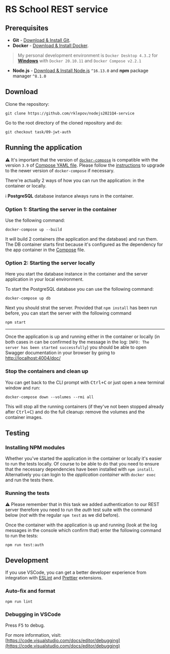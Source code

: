 # RS School REST service

## Prerequisites

- **Git** - [Download & Install Git](https://git-scm.com/downloads).
- **Docker** - [Download & Install Docker](https://docs.docker.com/get-docker/).

> My personal development environment is `Docker Desktop 4.3.2` for [**Windows**](https://docs.docker.com/desktop/windows/install/) with `Docker 20.10.11` and `Docker Compose v2.2.1`

- **Node.js** - [Download & Install Node.js](https://nodejs.org/en/download/) `^16.13.0` and **npm** package manager `^8.1.0`

## Download

Clone the repository:

```text
git clone https://github.com/rklepov/nodejs2021Q4-service
```

Go to the root directory of the cloned repository and do:

```text
git checkout task/09-jwt-auth
```

## Running the application

:warning: It's important that the version of [`docker-compose`](https://docs.docker.com/compose/) is compatible with the version `3.9` of [Compose YAML file](https://docs.docker.com/compose/compose-file/compose-file-v3/). Please follow the [instructions](https://docs.docker.com/compose/install/) to upgrade to the newer version of `docker-compose` if necessary.

There're actually 2 ways of how you can run the application: in the container or locally.

:information_source: **PostgreSQL** database instance always runs in the container.

### Option 1: Starting the server in the container

Use the following command:

```text
docker-compose up --build
```

It will build 2 containers (the application and the database) and run them. The DB container starts first because it's configured as the dependency for the app container in the [Compose](https://github.com/rklepov/nodejs2021Q4-service/blob/typeorm-final-v2/docker-compose.yml#L13) file.

### Option 2: Starting the server locally

Here you start the database instance in the container and the server application in your local environment.

To start the PostgreSQL database you can use the following command:

```text
docker-compose up db
```

Next you should strat the server. Provided that `npm install` has been run before, you can start the server with the following command

```text
npm start
```

---

Once the application is up and running either in the container or locally (in both cases in can be confirmed by the message in the log: `INFO: The server has been started successfully`) you should be able to open Swagger documentation in your browser by going to [http://localhost:4004/doc/](http://localhost:4004/doc/)

### Stop the containers and clean up

You can get back to the CLI prompt with <kbd>Ctrl+C</kbd> or just open a new terminal window and run:

```text
docker-compose down --volumes --rmi all
```

This will stop all the running containers (if they've not been stopped already after <kbd>Ctrl+C</kbd>) and do the full cleanup: remove the volumes and the container images.

## Testing

### Installing NPM modules

Whether you've started the application in the container or locally it's easier to run the tests locally. Of course to be able to do that you need to ensure that the necessary dependencies have been installed with `npm install`. Alternatively you can login to the _application container_ with `docker exec` and run the tests there.

### Running the tests

:warning: Please remember that in this task we added authentication to our REST server therefore you need to run the _auth_ test suite with the command below (_not_ with the regular `npm test` as we did before).

Once the container with the application is up and running (look at the log messages in the console which confirm that) enter the following command to run the tests:

```text
npm run test:auth
```

## Development

If you use VSCode, you can get a better developer experience from integration with [ESLint](https://marketplace.visualstudio.com/items?itemName=dbaeumer.vscode-eslint) and [Prettier](https://marketplace.visualstudio.com/items?itemName=esbenp.prettier-vscode) extensions.

### Auto-fix and format

```text
npm run lint
```

### Debugging in VSCode

Press <kbd>F5</kbd> to debug.

For more information, visit: [https://code.visualstudio.com/docs/editor/debugging](https://code.visualstudio.com/docs/editor/debugging)
